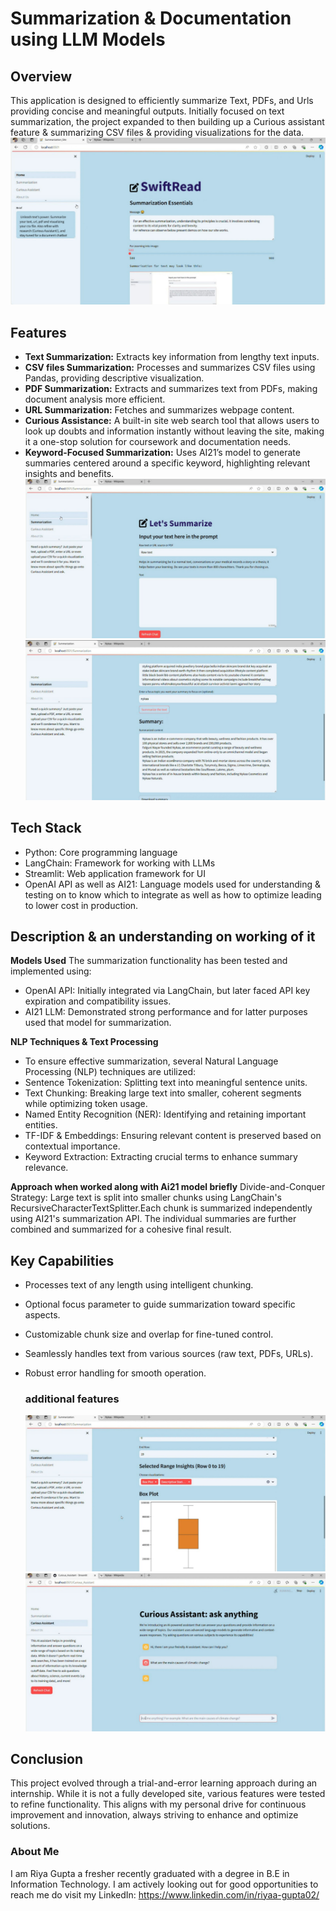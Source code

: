# Summarization & Documentation using LLM Models

## Overview
This application is designed to efficiently summarize Text, PDFs, and Urls providing concise and meaningful outputs. Initially focused on text summarization, the project expanded to then building up a Curious assistant feature & summarizing CSV files & providing visualizations for the data.
![image alt](https://github.com/RiyaaGupta02/Summ_FinalProj_curr/blob/affaafb5741065b56552ad5c84a4f4a0fb273d2c/WhatsApp%20Image%202025-03-18%20at%2002.20.45.jpeg)

## Features
- **Text Summarization:** Extracts key information from lengthy text inputs.
- **CSV files Summarization:** Processes and summarizes CSV files using Pandas, providing descriptive visualization.
- **PDF Summarization:** Extracts and summarizes text from PDFs, making document analysis more efficient.
- **URL Summarization:** Fetches and summarizes webpage content.
- **Curious Assistance:** A built-in site web search tool that allows users to look up doubts and information instantly without leaving the site, making it a one-stop solution for coursework and documentation needs.
- **Keyword-Focused Summarization:** Uses AI21’s model to generate summaries centered around a specific keyword, highlighting relevant insights and benefits.
 ![image alt](https://github.com/RiyaaGupta02/Summ_FinalProj_curr/blob/affaafb5741065b56552ad5c84a4f4a0fb273d2c/Text_Summarize_Proj.jpeg)
 ![image alt](https://github.com/RiyaaGupta02/Summ_FinalProj_curr/blob/affaafb5741065b56552ad5c84a4f4a0fb273d2c/WhatsApp%20Image%202025-03-18%20at%2002.23.52.jpeg)
  
## Tech Stack
- Python: Core programming language
- LangChain: Framework for working with LLMs
- Streamlit: Web application framework for UI
- OpenAI API as well as AI21: Language models used for understanding & testing on to know which to integrate as well as how to optimize leading to lower cost in production. 

## Description & an understanding on working of it

**Models Used**
The summarization functionality has been tested and implemented using:
- OpenAI API: Initially integrated via LangChain, but later faced API key expiration and compatibility issues.
- AI21 LLM: Demonstrated strong performance and for latter purposes used that model for summarization.

**NLP Techniques & Text Processing**
- To ensure effective summarization, several Natural Language Processing (NLP) techniques are utilized:
- Sentence Tokenization: Splitting text into meaningful sentence units.
- Text Chunking: Breaking large text into smaller, coherent segments while optimizing token usage.
- Named Entity Recognition (NER): Identifying and retaining important entities.
- TF-IDF & Embeddings: Ensuring relevant content is preserved based on contextual importance.
- Keyword Extraction: Extracting crucial terms to enhance summary relevance.

**Approach when worked along with Ai21 model briefly**
Divide-and-Conquer Strategy: Large text is split into smaller chunks using LangChain's RecursiveCharacterTextSplitter.Each chunk is summarized independently using AI21's summarization API. The individual summaries are further combined and summarized for a cohesive final result.

## Key Capabilities
- Processes text of any length using intelligent chunking.
- Optional focus parameter to guide summarization toward specific aspects.
- Customizable chunk size and overlap for fine-tuned control.
- Seamlessly handles text from various sources (raw text, PDFs, URLs).
- Robust error handling for smooth operation.

  ### additional features
   ![image alt](https://github.com/RiyaaGupta02/Summ_FinalProj_curr/blob/affaafb5741065b56552ad5c84a4f4a0fb273d2c/WhatsApp%20Image%202025-03-18%20at%2002.24.47.jpeg)
   ![image alt](https://github.com/RiyaaGupta02/Summ_FinalProj_curr/blob/affaafb5741065b56552ad5c84a4f4a0fb273d2c/WhatsApp%20Image%202025-03-18%20at%2002.26.13.jpeg)

 ## Conclusion
  This project evolved through a trial-and-error learning approach during an internship. While it is not a fully developed site, various features were tested to refine functionality. This aligns with my personal drive for continuous improvement and innovation, always striving to enhance and optimize solutions.

  ### About Me
  I am Riya Gupta a fresher recently graduated with a degree in B.E in Information Technology. I am actively looking out for good opportunities to reach me do visit my LinkedIn: https://www.linkedin.com/in/riyaa-gupta02/
  
